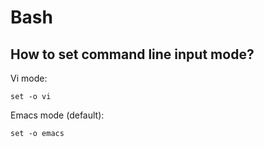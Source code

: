 
# Bash

## How to set command line input mode?
Vi mode:
```
set -o vi
```

Emacs mode (default):
```
set -o emacs
```
